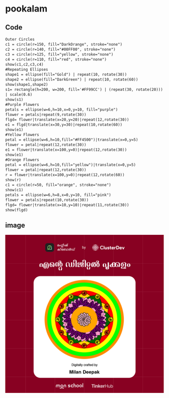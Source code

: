 # pookalam


## Code

    Outer Circles
    c1 = circle(r=150, fill="DarkOrange", stroke="none")
    c2 = circle(r=140, fill="#00FF00", stroke="none") 
    c3 = circle(r=125, fill="yellow", stroke="none") 
    c4 = circle(r=110, fill="red", stroke="none") 
    show(c1,c2,c3,c4)
    #Repeating Ellipses
    shape1 = ellipse(fill="Gold") | repeat(10, rotate(30))
    shape2 = ellipse(fill="DarkGreen") | repeat(10, rotate(60))
    show(shape1,shape2)
    s1= rectangle(h=200, w=200, fill='#FF99CC') | (repeat(30, rotate(20))) | scale(0.6)
    show(s1)
    #Purple Flowers
    petals = ellipse(w=6,h=10,x=0,y=10, fill="purple")
    flower = petals|repeat(9,rotate(30))
    flgd= flower|translate(x=20,y=20)|repeat(12,rotate(30))
    e1 = flgd|translate(x=30,y=30)|repeat(10,rotate(60))
    show(e1)
    #Yellow Flowers
    petal = ellipse(w=6,h=10,fill="#FF4500")|translate(x=0,y=5)
    flower = petal|repeat(12,rotate(30))
    e1 = flower|translate(x=100,y=0)|repeat(12,rotate(30)) 
    show(e1)
    #Orange Flowers
    petal = ellipse(w=6,h=10,fill="yellow")|translate(x=0,y=5)
    flower = petal|repeat(12,rotate(30))
    r = flower|translate(x=100,y=0)|repeat(12,rotate(60)) 
    show(r)
    c1 = circle(r=50, fill="orange", stroke="none") 
    show(c1)
    petals = ellipse(w=6,h=8,x=0,y=10, fill="pink")
    flower = petals|repeat(10,rotate(30))
    flgd= flower|translate(x=10,y=10)|repeat(11,rotate(30))
    show(flgd)
   
## image
    
![image](https://github.com/milandeepak/pookalam/blob/main/x-7ebcf439df-8685550f4e02a4e71bceaee57db32e71-m_vr5.png)
